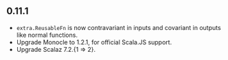 ## 0.11.1

* `extra.ReusableFn` is now contravariant in inputs and covariant in outputs like normal functions.
* Upgrade Monocle to 1.2.1, for official Scala.JS support.
* Upgrade Scalaz 7.2.{1 ⇒ 2}.

